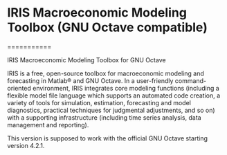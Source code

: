 # IRIS Macroeconomic Modeling Toolbox (GNU Octave compatible)
===========

IRIS Macroeconomic Modeling Toolbox for GNU Octave

IRIS is a free, open-source toolbox for macroeconomic modeling and forecasting in Matlab® and GNU Octave. In a user-friendly command-oriented environment, IRIS integrates core modeling functions (including a flexible model file language which supports an automated code creation, a variety of tools for simulation, estimation, forecasting and model diagnostics, practical techniques for judgmental adjustments, and so on) with a supporting infrastructure (including time series analysis, data management and reporting).

This version is supposed to work with the official GNU Octave starting version 4.2.1.
